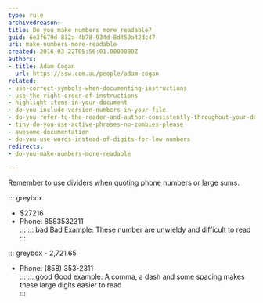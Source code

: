 ```yaml
---
type: rule
archivedreason: 
title: Do you make numbers more readable?
guid: 6e3f679d-832a-4b78-934d-8d459a42dc47
uri: make-numbers-more-readable
created: 2016-03-22T05:56:01.0000000Z
authors:
- title: Adam Cogan
  url: https://ssw.com.au/people/adam-cogan
related:
- use-correct-symbols-when-documenting-instructions
- use-the-right-order-of-instructions
- highlight-items-in-your-document
- do-you-include-version-numbers-in-your-file
- do-you-refer-to-the-reader-and-author-consistently-throughout-your-document
- tiny-do-you-use-active-phrases-no-zombies-please
- awesome-documentation
- do-you-use-words-instead-of-digits-for-low-numbers
redirects:
- do-you-make-numbers-more-readable

---
```


Remember to use dividers when quoting phone numbers or large sums.

<!--endintro-->

::: greybox
- $27216
- Phone: 8583532311  
:::
::: bad
Bad Example: These number are unwieldy and difficult to read  
:::

::: greybox
- 2,721.65
- Phone: (858) 353-2311  
:::
::: good
Good example: A comma, a dash and some spacing makes these large digits easier to read  
:::
